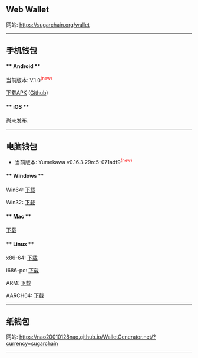 ## Web Wallet

网站: https://sugarchain.org/wallet

----------------

## 手机钱包

<!-- tabs:start -->

#### ** Android **

当前版本: V.1.0<sup style="color:red">(new)<sup>

[下载APK](https://github.com/sugarchain-project/android_wallet_sugarchain/releases/download/v1.0/Sugar-Wallet-Release-V.1.0.apk)
([Github](https://github.com/sugarchain-project/android_wallet_sugarchain))


#### ** iOS **

尚未发布.

<!-- tabs:end -->
----------------

## 电脑钱包

- 当前版本: Yumekawa v0.16.3.29rc5-071adf9<sup style="color:red">(new)<sup>

<!-- tabs:start -->

#### ** Windows **

Win64: [下载](https://github.com/sugarchain-project/sugarchain/releases/download/v0.16.3.29rc5-071adf9/sugarchain-0.16.3.29rc5-071adf9-win64-setup-unsigned.exe)

Win32: [下载](https://github.com/sugarchain-project/sugarchain/releases/download/v0.16.3.29rc5-071adf9/sugarchain-0.16.3.29rc5-071adf9-win32-setup-unsigned.exe)

#### ** Mac **

[下载](https://github.com/sugarchain-project/sugarchain/releases/download/v0.16.3.29rc5-071adf9/sugarchain-0.16.3.29rc5-071adf9-osx-unsigned.dmg)

#### ** Linux **

x86-64: [下载](https://github.com/sugarchain-project/sugarchain/releases/download/v0.16.3.29rc5-071adf9/sugarchain-0.16.3.29rc5-071adf9-x86_64-linux-gnu.tar.gz)

i686-pc: [下载](https://github.com/sugarchain-project/sugarchain/releases/download/v0.16.3.29rc5-071adf9/sugarchain-0.16.3.29rc5-071adf9-i686-pc-linux-gnu.tar.gz)

ARM: [下载](https://github.com/sugarchain-project/sugarchain/releases/download/v0.16.3.29rc5-071adf9/sugarchain-0.16.3.29rc5-071adf9-arm-linux-gnueabihf.tar.gz)

AARCH64: [下载](https://github.com/sugarchain-project/sugarchain/releases/download/v0.16.3.29rc5-071adf9/sugarchain-0.16.3.29rc5-071adf9-aarch64-linux-gnu.tar.gz)



<!-- tabs:end -->
----------------

## 纸钱包

网站: https://nao20010128nao.github.io/WalletGenerator.net/?currency=sugarchain

----------------